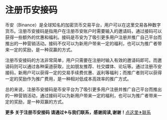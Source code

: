 # 注册币安接码

币安（Binance）是全球知名的加密货币交易平台，用户可以在这里交易各种数字货币。注册币安接码是指用户在注册币安账户时需要输入的邀请码，通过接码可以获得一些额外的优惠和福利。接码是币安为了吸引更多用户注册并推广自己平台而推出的一种营销活动。接码不仅可以为新用户带来一定的福利，也可以为推广者带来一定的奖励，是一种双赢的方式。

注册币安接码的方法非常简单，用户只需要在注册时输入有效的邀请码即可。而邀请码则可以通过各种渠道获取，比如朋友推荐、社交媒体、论坛等。通过注册币安接码，新用户可以获得一定的交易手续费优惠、返利等福利；而推广者则可以获得一定的奖励作为推广费用，是一种相对低成本高效率的推广方式。

总的来说，注册币安接码是币安平台为了吸引更多用户注册并推广自己平台而推出的一种营销活动，通过接码可以为新用户带来一定的福利，也可以为推广者带来一定的奖励，是一种双赢的方式。

**更多 关于注册币安接码 请通过✈与我们联系，感谢阅读,谢谢！**[点这里✈联系](https://111.k02.cc)